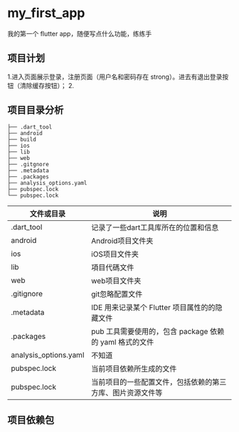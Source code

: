 # my_first_app

我的第一个 flutter app，随便写点什么功能，练练手

## 项目计划

1.进入页面展示登录，注册页面（用户名和密码存在 strong）。进去有退出登录按钮（清除缓存按钮）； 2.

## 项目目录分析

```
├── .dart_tool
├── android
├── build
├── ios
├── lib
├── web
├── .gitgnore
├── .metadata
├── .packages
├── analysis_options.yaml
├── pubspec.lock
└── pubspec.lock
```

| 文件或目录            | 说明                                                       |
| --------------------- | ---------------------------------------------------------- |
| .dart_tool            | 记录了一些dart工具库所在的位置和信息                       |
| android               | Android项目文件夹                                          |
| ios                   | iOS项目文件夹                                              |
| lib                   | 項目代碼文件                                               |
| web                   | web项目文件夹                                              |
| .gitignore            | git忽略配置文件                                            |
| .metadata             | IDE 用来记录某个 Flutter 项目属性的的隐藏文件              |
| .packages             | pub 工具需要使用的，包含 package 依赖的 yaml 格式的文件    |
| analysis_options.yaml | 不知道                                                     |
| pubspec.lock          | 当前项目依赖所生成的文件                                   |
| pubspec.lock          | 当前项目的一些配置文件，包括依赖的第三方库、图片资源文件等 |

## 项目依赖包


